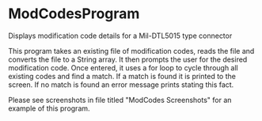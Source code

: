 # ModCodesProgram
Displays modification code details for a Mil-DTL5015 type connector

This program takes an existing file of modification codes, reads the file and converts the file to a 
String array. It then prompts the user for the desired modification code. Once entered, it uses a 
for loop to cycle through all existing codes and find a match. If a match is found it is printed to
the screen. If no match is found an error message prints stating this fact.

Please see screenshots in file titled "ModCodes Screenshots" for an example of this program. 
